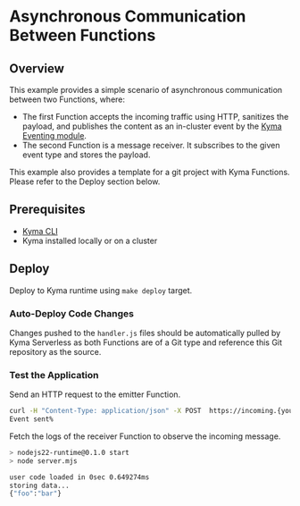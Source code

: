 # Asynchronous Communication Between Functions

## Overview

This example provides a simple scenario of asynchronous communication between two Functions, where:

- The first Function accepts the incoming traffic using HTTP, sanitizes the payload, and publishes the content as an in-cluster event by the [Kyma Eventing module](https://kyma-project.io/docs/kyma/latest/01-overview/eventing/).
- The second Function is a message receiver. It subscribes to the given event type and stores the payload.

This example also provides a template for a git project with Kyma Functions. Please refer to the Deploy section below.

## Prerequisites

- [Kyma CLI](https://github.com/kyma-project/cli)
- Kyma installed locally or on a cluster

## Deploy

Deploy to Kyma runtime using `make deploy` target.

### Auto-Deploy Code Changes

Changes pushed to the `handler.js` files should be automatically pulled by Kyma Serverless as both Functions are of a Git type and reference this Git repository as the source.

### Test the Application

Send an HTTP request to the emitter Function.

   ```bash
   curl -H "Content-Type: application/json" -X POST  https://incoming.{your cluster domain} -d '{"foo":"bar"}'
   Event sent%
   ```

Fetch the logs of the receiver Function to observe the incoming message.

   ```bash
   > nodejs22-runtime@0.1.0 start
   > node server.mjs

   user code loaded in 0sec 0.649274ms
   storing data...
   {"foo":"bar"}
   ```
